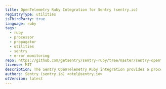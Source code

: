 ```yaml
---
title: OpenTelemetry Ruby Integration for Sentry (sentry.io)
registryType: utilities
isThirdParty: true
language: ruby
tags:
  - ruby
  - processor
  - propagator
  - utilities
  - sentry
  - error monitoring
repo: https://github.com/getsentry/sentry-ruby/tree/master/sentry-opentelemetry
license: MIT
description: The Sentry OpenTelemetry Ruby integration provides a processor and propagator to send data to Sentry and to associate traces/spans to Sentry errors. [See the Sentry docs to see how to configure](https://docs.sentry.io/platforms/ruby/performance/instrumentation/opentelemetry/).
authors: Sentry (sentry.io) <otel@sentry.io>
otVersion: latest
---
```

